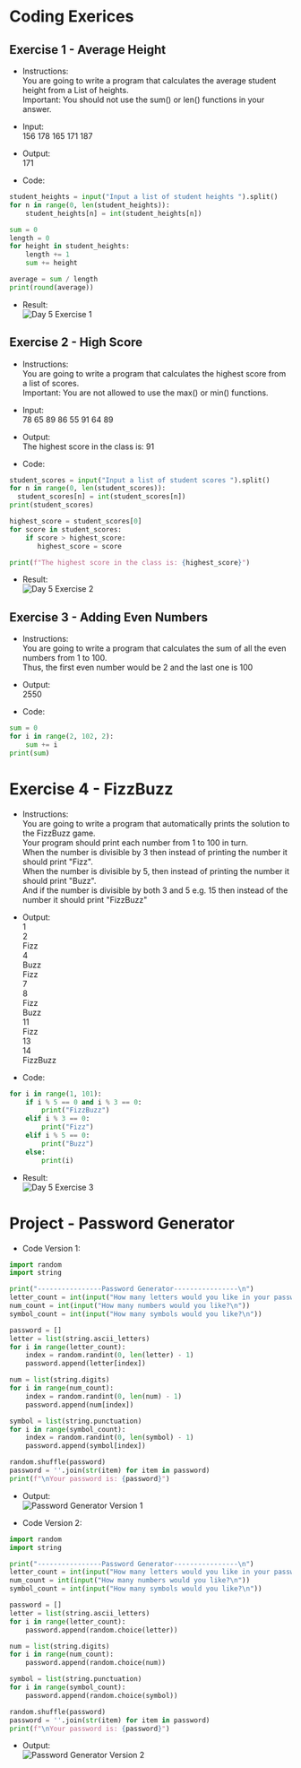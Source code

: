 # Coding Exerices

## Exercise 1 - Average Height
- Instructions:<br>
You are going to write a program that calculates the average student height from a List of heights.<br>
Important: You should not use the sum() or len() functions in your answer.

- Input:<br>
156 178 165 171 187

- Output:<br>
171

- Code:
```py
student_heights = input("Input a list of student heights ").split()
for n in range(0, len(student_heights)):
    student_heights[n] = int(student_heights[n])

sum = 0
length = 0
for height in student_heights:
    length += 1
    sum += height

average = sum / length
print(round(average))
```

- Result:<br>
![Day 5 Exercise 1](../assets/img/05_exercise_1.png)

## Exercise 2 - High Score
- Instructions:<br>
You are going to write a program that calculates the highest score from a list of scores.<br>
Important: You are not allowed to use the max() or min() functions.

- Input:<br>
78 65 89 86 55 91 64 89

- Output:<br>
The highest score in the class is: 91

- Code:
```py
student_scores = input("Input a list of student scores ").split()
for n in range(0, len(student_scores)):
  student_scores[n] = int(student_scores[n])
print(student_scores)

highest_score = student_scores[0]
for score in student_scores:
    if score > highest_score:
       highest_score = score

print(f"The highest score in the class is: {highest_score}")
```

- Result:<br>
![Day 5 Exercise 2](../assets/img/05_exercise_2.png)

## Exercise 3 - Adding Even Numbers
- Instructions:<br>
You are going to write a program that calculates the sum of all the even numbers from 1 to 100.<br>
Thus, the first even number would be 2 and the last one is 100

- Output:<br>
2550

- Code:
```py
sum = 0
for i in range(2, 102, 2):
    sum += i
print(sum)
```

# Exercise 4 - FizzBuzz
- Instructions:<br>
You are going to write a program that automatically prints the solution to the FizzBuzz game.<br>
Your program should print each number from 1 to 100 in turn.<br>
When the number is divisible by 3 then instead of printing the number it should print "Fizz".<br>
When the number is divisible by 5, then instead of printing the number it should print "Buzz".<br>
And if the number is divisible by both 3 and 5 e.g. 15 then instead of the number it should print "FizzBuzz"

- Output:<br>
1<br>
2<br>
Fizz<br>
4<br>
Buzz<br>
Fizz<br>
7<br>
8<br>
Fizz<br>
Buzz<br>
11<br>
Fizz<br>
13<br>
14<br>
FizzBuzz

- Code:
```py
for i in range(1, 101):
    if i % 5 == 0 and i % 3 == 0:
        print("FizzBuzz")
    elif i % 3 == 0:
        print("Fizz")
    elif i % 5 == 0:
        print("Buzz")
    else:
        print(i)
```

- Result:<br>
![Day 5 Exercise 3](../assets/img/05_exercise_3.png)

# Project - Password Generator
- Code Version 1:
```py
import random
import string

print("----------------Password Generator----------------\n")
letter_count = int(input("How many letters would you like in your password?\n"))
num_count = int(input("How many numbers would you like?\n"))
symbol_count = int(input("How many symbols would you like?\n"))

password = []
letter = list(string.ascii_letters)
for i in range(letter_count):
    index = random.randint(0, len(letter) - 1)
    password.append(letter[index])

num = list(string.digits)
for i in range(num_count):
    index = random.randint(0, len(num) - 1)
    password.append(num[index])

symbol = list(string.punctuation)
for i in range(symbol_count):
    index = random.randint(0, len(symbol) - 1)
    password.append(symbol[index])

random.shuffle(password)
password = ''.join(str(item) for item in password)
print(f"\nYour password is: {password}")
```

- Output:<br>
![Password Generator Version 1](../assets/img/05_project_1.png)

- Code Version 2:
```py
import random
import string

print("----------------Password Generator----------------\n")
letter_count = int(input("How many letters would you like in your password?\n"))
num_count = int(input("How many numbers would you like?\n"))
symbol_count = int(input("How many symbols would you like?\n"))

password = []
letter = list(string.ascii_letters)
for i in range(letter_count):
    password.append(random.choice(letter))

num = list(string.digits)
for i in range(num_count):
    password.append(random.choice(num))

symbol = list(string.punctuation)
for i in range(symbol_count):
    password.append(random.choice(symbol))

random.shuffle(password)
password = ''.join(str(item) for item in password)
print(f"\nYour password is: {password}")
```

- Output:<br>
![Password Generator Version 2](../assets/img/05_project_2.png)